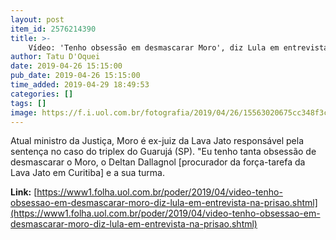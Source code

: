 ```yaml
---
layout: post
item_id: 2576214390
title: >-
    Vídeo: 'Tenho obsessão em desmascarar Moro', diz Lula em entrevista na prisão
author: Tatu D'Oquei
date: 2019-04-26 15:15:00
pub_date: 2019-04-26 15:15:00
time_added: 2019-04-29 18:49:53
categories: []
tags: []
image: https://f.i.uol.com.br/fotografia/2019/04/26/15563020675cc348f3cba31_1556302067_3x2_rt.jpg
---
```


Atual ministro da Justiça, Moro é ex-juiz da Lava Jato responsável pela sentença no caso do triplex do Guarujá (SP). "Eu tenho tanta obsessão de desmascarar o Moro, o Deltan Dallagnol [procurador da força-tarefa da Lava Jato em Curitiba] e a sua turma.

**Link:** [https://www1.folha.uol.com.br/poder/2019/04/video-tenho-obsessao-em-desmascarar-moro-diz-lula-em-entrevista-na-prisao.shtml](https://www1.folha.uol.com.br/poder/2019/04/video-tenho-obsessao-em-desmascarar-moro-diz-lula-em-entrevista-na-prisao.shtml)

